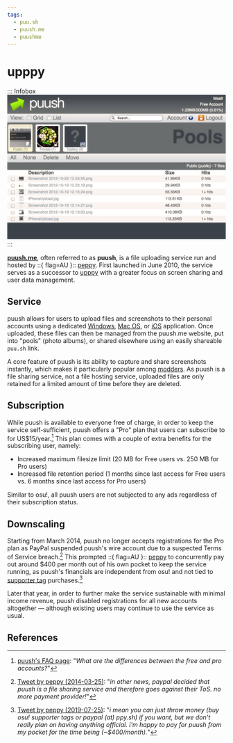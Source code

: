 ```yaml
---
tags:
  - puu.sh
  - puush.me
  - puushme
---
```


# upppy

::: Infobox
![Screenshot of puush's interface](img/puushScreenshot.png "Screenshot of puush's application interface, as taken from [CNET's coverage of the service](https://www.cnet.com/culture/use-puush-to-share-images-and-screenshots-quickly/)")
:::

**[puush.me](https://puush.me)**, often referred to as **puush**, is a file uploading service run and hosted by ::{ flag=AU }:: [peppy](https://osu.ppy.sh/users/2). First launched in June 2010, the service serves as a successor to [upppy](/wiki/upppy) with a greater focus on screen sharing and user data management.

## Service

puush allows for users to upload files and screenshots to their personal accounts using a dedicated [Windows](https://puush.me/dl/puush-installer.exe), [Mac OS](https://puush.me/dl/puush.zip), or [iOS](https://itunes.apple.com/au/app/puush/id386524126?mt=8) application. Once uploaded, these files can then be managed from the puush.me website, put into "pools" (photo albums), or shared elsewhere using an easily shareable `puu.sh` link.

A core feature of puush is its ability to capture and share screenshots instantly, which makes it particularly popular among [modders](/wiki/Modding). As puush is a file sharing service, not a file hosting service, uploaded files are only retained for a limited amount of time before they are deleted.

## Subscription

While puush is available to everyone free of charge, in order to keep the service self-sufficient, puush offers a "Pro" plan that users can subscribe to for US$15/year.[^puush-pro-plan-ref] This plan comes with a couple of extra benefits for the subscribing user, namely:

- Increased maximum filesize limit (20 MB for Free users vs. 250 MB for Pro users)
- Increased file retention period (1 months since last access for Free users vs. 6 months since last access for Pro users)

Similar to osu!, all puush users are not subjected to any ads regardless of their subscription status.

## Downscaling

Starting from March 2014, puush no longer accepts registrations for the Pro plan as PayPal suspended puush's wire account due to a suspected Terms of Service breach.[^puush-paypal-suspension-ref] This prompted ::{ flag=AU }:: [peppy](https://osu.ppy.sh/users/2) to concurrently pay out around $400 per month out of his own pocket to keep the service running, as puush's financials are independent from osu! and not tied to [supporter tag](/wiki/osu!supporter) purchases.[^puush-finances-ref]

Later that year, in order to further make the service sustainable with minimal income revenue, puush disabled registrations for all new accounts altogether — although existing users may continue to use the service as usual.

## References

[^puush-pro-plan-ref]: [puush's FAQ page](https://puush.me/faq): "*What are the differences between the free and pro accounts?*"
[^puush-paypal-suspension-ref]: [Tweet by peppy (2014-03-25)](https://twitter.com/ppy/status/1286507028962136064): "*in other news, paypal decided that puush is a file sharing service and therefore goes against their ToS. no more payment provider!*"
[^puush-finances-ref]: [Tweet by peppy (2019-07-25)](https://twitter.com/ppy/status/1154349448807366657): "*i mean you can just throw money (buy osu! supporter tags or paypal (at) ppy.sh) if you want, but we don't really plan on having anything official. i'm happy to pay for puush from my pocket for the time being (~$400/month).*"
